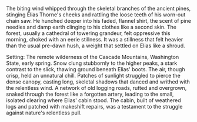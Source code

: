 The biting wind whipped through the skeletal branches of the ancient pines, stinging Elias Thorne's cheeks and rattling the loose teeth of his worn-out chain saw.  He hunched deeper into his faded, flannel shirt, the scent of pine needles and damp earth clinging to his clothes like a second skin.  The forest, usually a cathedral of towering grandeur, felt oppressive this morning, choked with an eerie stillness.  It was a stillness that felt heavier than the usual pre-dawn hush, a weight that settled on Elias like a shroud.

Setting:  The remote wilderness of the Cascade Mountains, Washington State, early spring.  Snow clung stubbornly to the higher peaks, a stark contrast to the slick, thawing ground beneath Elias' boots.  The air, though crisp, held an unnatural chill.  Patches of sunlight struggled to pierce the dense canopy, casting long, skeletal shadows that danced and writhed with the relentless wind.  A network of old logging roads, rutted and overgrown, snaked through the forest like a forgotten artery, leading to the small, isolated clearing where Elias' cabin stood.  The cabin, built of weathered logs and patched with makeshift repairs, was a testament to the struggle against nature's relentless pull.
